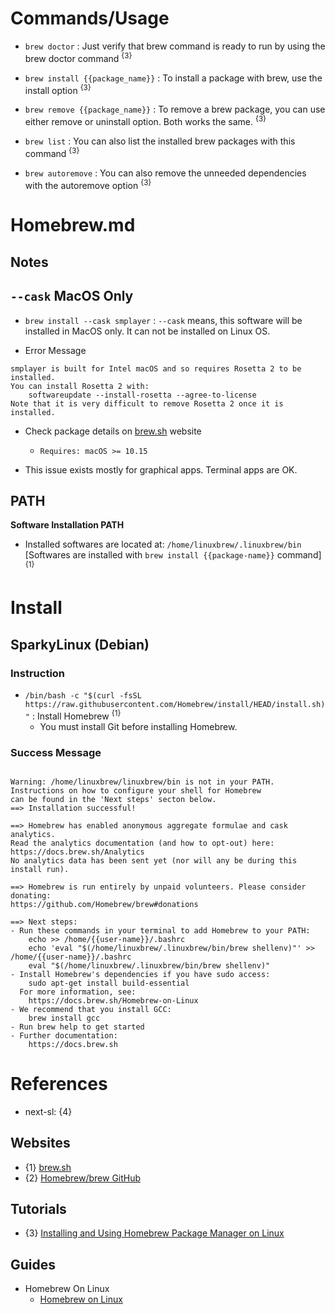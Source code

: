 # Commands/Usage

* `brew doctor` : Just verify that brew command is ready to run by using the brew doctor command <sup>{3}</sup>

* `brew install {{package_name}}` : To install a package with brew, use the install option <sup>{3}</sup>

* `brew remove {{package_name}}` : To remove a brew package, you can use either remove or uninstall option. Both works the same. <sup>{3}</sup>

* `brew list` : You can also list the installed brew packages with this command <sup>{3}</sup>

* `brew autoremove` : You can also remove the unneeded dependencies with the autoremove option <sup>{3}</sup>

# Homebrew.md

## Notes

## `--cask` MacOS Only

* `brew install --cask smplayer` : `--cask` means, this software will be installed in MacOS only. It can not be installed on Linux OS.

* Error Message
```
smplayer is built for Intel macOS and so requires Rosetta 2 to be installed.
You can install Rosetta 2 with:
    softwareupdate --install-rosetta --agree-to-license
Note that it is very difficult to remove Rosetta 2 once it is installed.
```

* Check package details on [brew.sh](https://brew.sh/) website
  * `Requires: macOS >= 10.15`

* This issue exists mostly for graphical apps. Terminal apps are OK.

## PATH

**Software Installation PATH**

* Installed softwares are located at: `/home/linuxbrew/.linuxbrew/bin` [Softwares are installed with `brew install {{package-name}}` command] <sup>{1}</sup>

# Install

## SparkyLinux (Debian)

### Instruction

* `/bin/bash -c "$(curl -fsSL https://raw.githubusercontent.com/Homebrew/install/HEAD/install.sh)"` : Install Homebrew <sup>{1}</sup>
  * You must install Git before installing Homebrew.

### Success Message

```

Warning: /home/linuxbrew/linuxbrew/bin is not in your PATH.
Instructions on how to configure your shell for Homebrew
can be found in the 'Next steps' secton below.
==> Installation successful!

==> Homebrew has enabled anonymous aggregate formulae and cask analytics.
Read the analytics documentation (and how to opt-out) here:
https://docs.brew.sh/Analytics
No analytics data has been sent yet (nor will any be during this install run).

==> Homebrew is run entirely by unpaid volunteers. Please consider donating:
https://github.com/Homebrew/brew#donations

==> Next steps:
- Run these commands in your terminal to add Homebrew to your PATH:
    echo >> /home/{{user-name}}/.bashrc
    echo 'eval "$(/home/linuxbrew/.linuxbrew/bin/brew shellenv)"' >> /home/{{user-name}}/.bashrc
    eval "$(/home/linuxbrew/.linuxbrew/bin/brew shellenv)"
- Install Homebrew's dependencies if you have sudo access:
    sudo apt-get install build-essential
  For more information, see:
    https://docs.brew.sh/Homebrew-on-Linux
- We recommend that you install GCC:
    brew install gcc
- Run brew help to get started
- Further documentation:
    https://docs.brew.sh
```

# References

* next-sl: {4}

## Websites

* {1} [brew.sh](https://brew.sh/)
* {2} [Homebrew/brew GitHub](https://github.com/Homebrew/brew)

## Tutorials
  
* {3} [Installing and Using Homebrew Package Manager on Linux](https://itsfoss.com/homebrew-linux/)

## Guides

* Homebrew On Linux
  * [Homebrew on Linux](https://docs.brew.sh/Homebrew-on-Linux)
